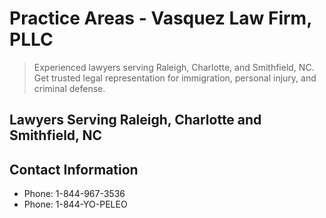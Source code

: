 # Practice Areas - Vasquez Law Firm, PLLC

> Experienced lawyers serving Raleigh, Charlotte, and Smithfield, NC. Get trusted legal representation for immigration, personal injury, and criminal defense.

## Lawyers Serving Raleigh, Charlotte and Smithfield, NC

## Contact Information

- Phone: 1-844-967-3536
- Phone: 1-844-YO-PELEO
